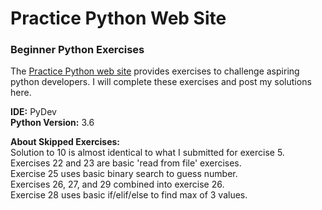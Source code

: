 # Practice Python Web Site  
### Beginner Python Exercises  
The [Practice Python web site](http://www.practicepython.org/) provides exercises to challenge aspiring python developers. I will complete these exercises and post my solutions here.  
  
**IDE:** PyDev  
**Python Version:** 3.6

**About Skipped Exercises:**  
Solution to 10 is almost identical to what I submitted for exercise 5.  
Exercises 22 and 23 are basic 'read from file' exercises.  
Exercise 25 uses basic binary search to guess number.  
Exercises 26, 27, and 29 combined into exercise 26.  
Exercise 28 uses basic if/elif/else to find max of 3 values.
